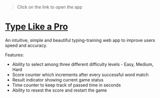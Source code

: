 > Click on the link to open the app

# [Type Like a Pro](https://charlesivia.github.io/typing-game/)

An intuitive, simple and beautiful typing-training web app to improve users speed and accuracy.

Features:

- Ability to select among three different difficulty levels - Easy, Medium, Hard
- Score counter which increments after every successful word match
- Result indicator showing current game status
- Time counter to keep track of passed time in seconds
- Ability to resest the score and restart the game
